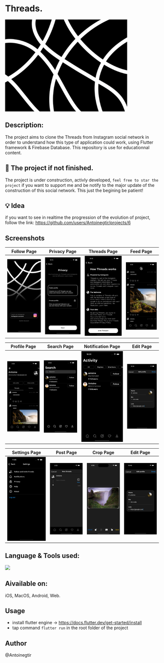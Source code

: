 # Threads.

<img height="300" src="client/assets/banner.png"></img>

## Description:
The project aims to clone the Threads from Instagram social network in order to understand how this type of application could work, using Flutter framework & Firebase Database.
This repository is use for educationnal content.

## 🚧 The project if not finished.

The project is under construction, activly developed, `feel free to star the project` if you want to support me and be notify to the major update of the construction of this social network. This just the begining be patient!

## 💡 Idea

if you want to see in realtime the progression of the evolution of project, follow the link: https://github.com/users/Antoinegtir/projects/6

## Screenshots



Follow Page         |  Privacy Page       |   Threads Page               |  Feed Page
:-------------------------:|:-------------------------:|:-------------------------:|:-------------------------:
![](https://github.com/Antoinegtir/instagram-threads/blob/main/screenshot/onboard.png?raw=true)|![](https://github.com/Antoinegtir/instagram-threads/blob/main/screenshot/privacy.png?raw=true)|![](https://github.com/Antoinegtir/instagram-threads/blob/main/screenshot/threads.png?raw=true)|![](https://github.com/Antoinegtir/instagram-threads/blob/main/screenshot/feed.png?raw=true)|

Profile Page         |  Search Page       |   Notification Page               |  Edit Page
:-------------------------:|:-------------------------:|:-------------------------:|:-------------------------:
![](https://github.com/Antoinegtir/instagram-threads/blob/main/screenshot/profile.png?raw=true)|![](https://github.com/Antoinegtir/instagram-threads/blob/main/screenshot/search.png?raw=true)|![](https://github.com/Antoinegtir/instagram-threads/blob/main/screenshot/notification.png?raw=true)|![](https://github.com/Antoinegtir/instagram-threads/blob/main/screenshot/edit.png?raw=true)|

Settings Page         |  Post Page       |   Crop Page               |  Edit Page
:-------------------------:|:-------------------------:|:-------------------------:|:-------------------------:
![](https://github.com/Antoinegtir/instagram-threads/blob/main/screenshot/settings.png?raw=true)|![](https://github.com/Antoinegtir/instagram-threads/blob/main/screenshot/post.png?raw=true)|![](https://github.com/Antoinegtir/instagram-threads/blob/main/screenshot/crop.png?raw=true)|![](https://github.com/Antoinegtir/instagram-threads/blob/main/screenshot/edit.png?raw=true)|

## Language & Tools used:

<img src="https://skillicons.dev/icons?i=flutter,dart,firebase"/>

## Aivailable on:
iOS, MacOS, Android, Web.

## Usage

- install flutter engine -> https://docs.flutter.dev/get-started/install
- tap command `flutter run` in the root folder of the project

## Author

@Antoinegtir
